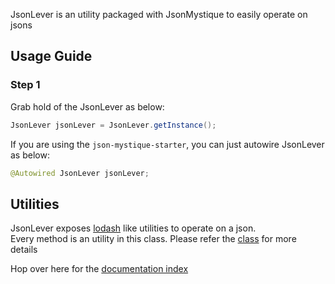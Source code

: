 JsonLever is an utility packaged with JsonMystique to easily operate on jsons

## Usage Guide

### Step 1
Grab hold of the JsonLever as below:

```java
JsonLever jsonLever = JsonLever.getInstance();
```

If you are using the `json-mystique-starter`, you can just autowire JsonLever as below:

```java
@Autowired JsonLever jsonLever;
```

## Utilities

JsonLever exposes [lodash](https://lodash.com/) like utilities to operate on a json.<br>
Every method is an utility in this class.
Please refer the [class](../json-mystique-utils/gson-utils/src/main/java/com/balajeetm/mystique/util/gson/lever/JsonLever.java) for more details

Hop over here for the [documentation index](_Sidebar.md)





